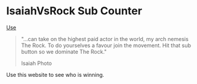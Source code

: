 # IsaiahVsRock Sub Counter
[Use](https://infinity-atom.github.io/IsaiahVsRock/)

> "...can take on the highest paid actor in the world, my arch nemesis The Rock. To do yourselves a favour join the movement. Hit that sub button so we dominate The Rock."
> 
> Isaiah Photo

Use this website to see who is winning.
